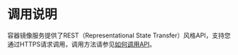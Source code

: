 # 调用说明<a name="swr_02_0102"></a>

容器镜像服务提供了REST（Representational State Transfer）风格API，支持您通过HTTPS请求调用，调用方法请参见[如何调用API](如何调用API.md)。

